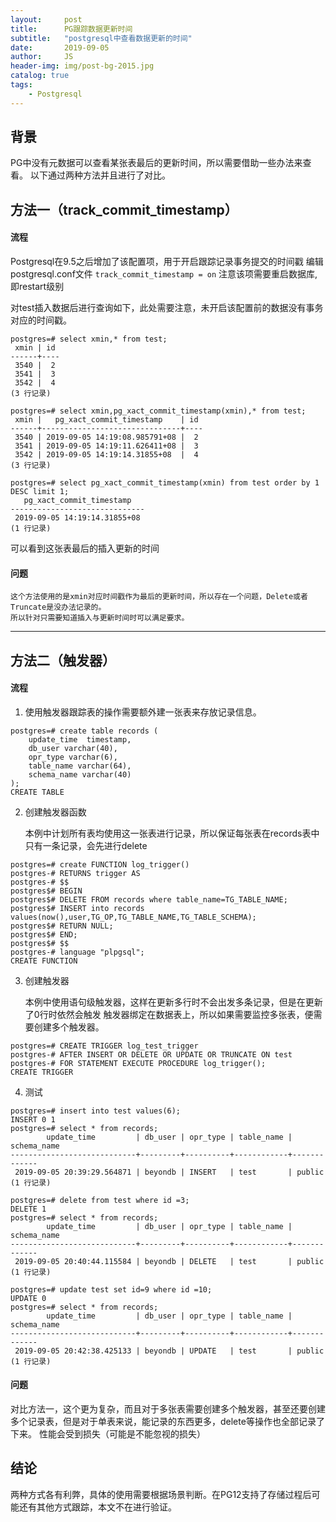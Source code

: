 ```yaml
---
layout:     post
title:      PG跟踪数据更新时间
subtitle:   "postgresql中查看数据更新的时间"
date:       2019-09-05
author:     JS
header-img: img/post-bg-2015.jpg
catalog: true
tags:
    - Postgresql
---
```


## 背景
PG中没有元数据可以查看某张表最后的更新时间，所以需要借助一些办法来查看。
以下通过两种方法并且进行了对比。

## 方法一（track_commit_timestamp）

#### 流程

Postgresql在9.5之后增加了该配置项，用于开启跟踪记录事务提交的时间戳
编辑 postgresql.conf文件
`track_commit_timestamp = on`
注意该项需要重启数据库,即restart级别

对test插入数据后进行查询如下，此处需要注意，未开启该配置前的数据没有事务对应的时间戳。
```
postgres=# select xmin,* from test;
 xmin | id 
------+----
 3540 |  2
 3541 |  3
 3542 |  4
(3 行记录)

postgres=# select xmin,pg_xact_commit_timestamp(xmin),* from test;
 xmin |   pg_xact_commit_timestamp    | id 
------+-------------------------------+----
 3540 | 2019-09-05 14:19:08.985791+08 |  2
 3541 | 2019-09-05 14:19:11.626411+08 |  3
 3542 | 2019-09-05 14:19:14.31855+08  |  4
(3 行记录)

postgres=# select pg_xact_commit_timestamp(xmin) from test order by 1 DESC limit 1;
   pg_xact_commit_timestamp   
------------------------------
 2019-09-05 14:19:14.31855+08
(1 行记录)

```

可以看到这张表最后的插入更新的时间

#### 问题

    这个方法使用的是xmin对应时间戳作为最后的更新时间，所以存在一个问题，Delete或者Truncate是没办法记录的。
    所以针对只需要知道插入与更新时间时可以满足要求。

-----------

## 方法二（触发器）

#### 流程

1. 使用触发器跟踪表的操作需要额外建一张表来存放记录信息。

```
postgres=# create table records (
    update_time  timestamp,
    db_user varchar(40),
    opr_type varchar(6),
    table_name varchar(64),
    schema_name varchar(40)
);
CREATE TABLE
```

2. 创建触发器函数

    本例中计划所有表均使用这一张表进行记录，所以保证每张表在records表中只有一条记录，会先进行delete

```
postgres=# create FUNCTION log_trigger()
postgres-# RETURNS trigger AS
postgres-# $$
postgres$# BEGIN
postgres$# DELETE FROM records where table_name=TG_TABLE_NAME;
postgres$# INSERT into records values(now(),user,TG_OP,TG_TABLE_NAME,TG_TABLE_SCHEMA);
postgres$# RETURN NULL;
postgres$# END;
postgres$# $$
postgres-# language "plpgsql";
CREATE FUNCTION
```
3. 创建触发器

    本例中使用语句级触发器，这样在更新多行时不会出发多条记录，但是在更新了0行时依然会触发
    触发器绑定在数据表上，所以如果需要监控多张表，便需要创建多个触发器。

```
postgres=# CREATE TRIGGER log_test_trigger
postgres-# AFTER INSERT OR DELETE OR UPDATE OR TRUNCATE ON test
postgres-# FOR STATEMENT EXECUTE PROCEDURE log_trigger();
CREATE TRIGGER
```

4. 测试

```
postgres=# insert into test values(6);
INSERT 0 1
postgres=# select * from records;
        update_time         | db_user | opr_type | table_name | schema_name 
----------------------------+---------+----------+------------+-------------
 2019-09-05 20:39:29.564871 | beyondb | INSERT   | test       | public
(1 行记录)

postgres=# delete from test where id =3;
DELETE 1
postgres=# select * from records;
        update_time         | db_user | opr_type | table_name | schema_name 
----------------------------+---------+----------+------------+-------------
 2019-09-05 20:40:44.115584 | beyondb | DELETE   | test       | public
(1 行记录)

postgres=# update test set id=9 where id =10;
UPDATE 0
postgres=# select * from records;
        update_time         | db_user | opr_type | table_name | schema_name 
----------------------------+---------+----------+------------+-------------
 2019-09-05 20:42:38.425133 | beyondb | UPDATE   | test       | public
(1 行记录)

```

#### 问题
对比方法一，这个更为复杂，而且对于多张表需要创建多个触发器，甚至还要创建多个记录表，但是对于单表来说，能记录的东西更多，delete等操作也全部记录了下来。
性能会受到损失（可能是不能忽视的损失）

## 结论

两种方式各有利弊，具体的使用需要根据场景判断。在PG12支持了存储过程后可能还有其他方式跟踪，本文不在进行验证。
